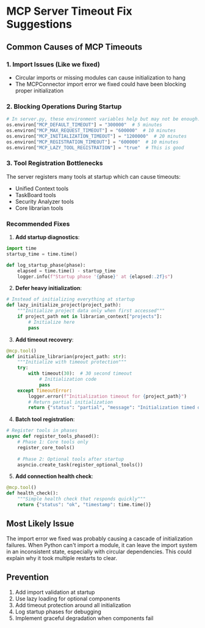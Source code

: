 # MCP Server Timeout Fix Suggestions

## Common Causes of MCP Timeouts

### 1. Import Issues (Like we fixed)
- Circular imports or missing modules can cause initialization to hang
- The MCPConnector import error we fixed could have been blocking proper initialization

### 2. Blocking Operations During Startup
```python
# In server.py, these environment variables help but may not be enough:
os.environ["MCP_DEFAULT_TIMEOUT"] = "300000"  # 5 minutes
os.environ["MCP_MAX_REQUEST_TIMEOUT"] = "600000"  # 10 minutes
os.environ["MCP_INITIALIZATION_TIMEOUT"] = "1200000"  # 20 minutes
os.environ["MCP_REGISTRATION_TIMEOUT"] = "600000"  # 10 minutes
os.environ["MCP_LAZY_TOOL_REGISTRATION"] = "true"  # This is good
```

### 3. Tool Registration Bottlenecks
The server registers many tools at startup which can cause timeouts:
- Unified Context tools
- TaskBoard tools
- Security Analyzer tools
- Core librarian tools

### Recommended Fixes

1. **Add startup diagnostics**:
```python
import time
startup_time = time.time()

def log_startup_phase(phase):
    elapsed = time.time() - startup_time
    logger.info(f"Startup phase '{phase}' at {elapsed:.2f}s")
```

2. **Defer heavy initialization**:
```python
# Instead of initializing everything at startup
def lazy_initialize_project(project_path):
    """Initialize project data only when first accessed"""
    if project_path not in librarian_context["projects"]:
        # Initialize here
        pass
```

3. **Add timeout recovery**:
```python
@mcp.tool()
def initialize_librarian(project_path: str):
    """Initialize with timeout protection"""
    try:
        with timeout(30):  # 30 second timeout
            # Initialization code
            pass
    except TimeoutError:
        logger.error(f"Initialization timeout for {project_path}")
        # Return partial initialization
        return {"status": "partial", "message": "Initialization timed out"}
```

4. **Batch tool registration**:
```python
# Register tools in phases
async def register_tools_phased():
    # Phase 1: Core tools only
    register_core_tools()
    
    # Phase 2: Optional tools after startup
    asyncio.create_task(register_optional_tools())
```

5. **Add connection health check**:
```python
@mcp.tool()
def health_check():
    """Simple health check that responds quickly"""
    return {"status": "ok", "timestamp": time.time()}
```

## Most Likely Issue

The import error we fixed was probably causing a cascade of initialization failures. When Python can't import a module, it can leave the import system in an inconsistent state, especially with circular dependencies. This could explain why it took multiple restarts to clear.

## Prevention

1. Add import validation at startup
2. Use lazy loading for optional components
3. Add timeout protection around all initialization
4. Log startup phases for debugging
5. Implement graceful degradation when components fail